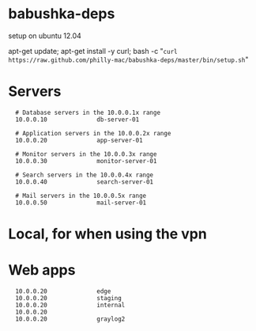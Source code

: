babushka-deps
=============

setup on ubuntu 12.04

apt-get update; apt-get install -y curl; bash -c "`curl https://raw.github.com/philly-mac/babushka-deps/master/bin/setup.sh`"


# Servers
      # Database servers in the 10.0.0.1x range
      10.0.0.10              db-server-01

      # Application servers in the 10.0.0.2x range
      10.0.0.20              app-server-01

      # Monitor servers in the 10.0.0.3x range
      10.0.0.30              monitor-server-01

      # Search servers in the 10.0.0.4x range
      10.0.0.40              search-server-01

      # Mail servers in the 10.0.0.5x range
      10.0.0.50              mail-server-01


# Local, for when using the vpn
# Web apps

      10.0.0.20              edge
      10.0.0.20              staging
      10.0.0.20              internal
      10.0.0.20
      10.0.0.20              graylog2